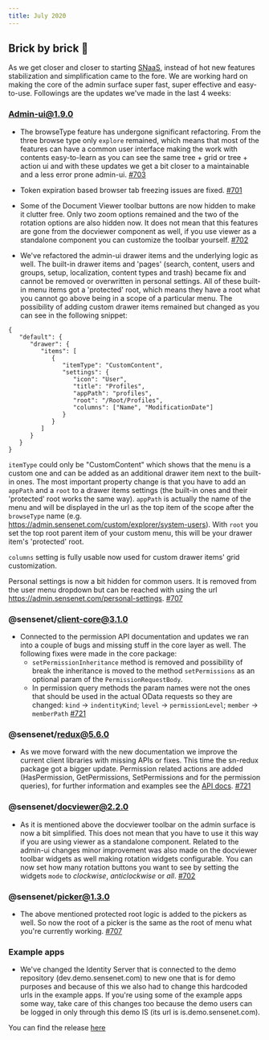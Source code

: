 ```yaml
---
title: July 2020
---
```


## Brick by brick 🧱

As we get closer and closer to starting [SNaaS](https://docs.sensenet.com/concepts/introduction/04-what-is-snaas), instead of hot new features stabilization and simplification came to the fore. We are working hard on making the core of the admin surface super fast, super effective and easy-to-use. Followings are the updates we've made in the last 4 weeks:

### Admin-ui@1.9.0

- The browseType feature has undergone significant refactoring. From the three browse type only `explore` remained, which means that most of the features can have a common user interface making the work with contents easy-to-learn as you can see the same tree + grid or tree + action ui and with these updates we get a bit closer to a maintainable and a less error prone admin-ui. [#703](https://github.com/SenseNet/sn-client/pull/703)

- Token expiration based browser tab freezing issues are fixed. [#701](https://github.com/SenseNet/sn-client/pull/701)

- Some of the Document Viewer toolbar buttons are now hidden to make it clutter free. Only two zoom options remained and the two of the rotation options are also hidden now. It does not mean that this features are gone from the docviewer component as well, if you use viewer as a standalone component you can customize the toolbar yourself. [#702](https://github.com/SenseNet/sn-client/pull/702)

- We've refactored the admin-ui drawer items and the underlying logic as well. The built-in drawer items and 'pages' (search, content, users and groups, setup, localization, content types and trash) became fix and cannot be removed or overwritten in personal settings. All of these built-in menu items got a 'protected' root, which means they have a root what you cannot go above being in a scope of a particular menu. The possibility of adding custom drawer items remained but changed as you can see in the following snippet:

```
{
   "default": {
      "drawer": {
         "items": [
            {
               "itemType": "CustomContent",
               "settings": {
                  "icon": "User",
                  "title": "Profiles",
                  "appPath": "profiles",
                  "root": "/Root/Profiles",
                  "columns": ["Name", "ModificationDate"]
               }
            }
         ]
      }
   }
}
```

`itemType` could only be "CustomContent" which shows that the menu is a custom one and can be added as an additional drawer item next to the built-in ones. The most important property change is that you have to add an `appPath` and a `root` to a drawer items settings (the built-in ones and their 'protected' root works the same way). `appPath` is actually the name of the menu and will be displayed in the url as the top item of the scope after the `browseType` name (e.g. https://admin.sensenet.com/custom/explorer/system-users). With `root` you set the top root parent item of your custom menu, this will be your drawer item's 'protected' root.

`columns` setting is fully usable now used for custom drawer items' grid customization. 

Personal settings is now a bit hidden for common users. It is removed from the user menu dropdown but can be reached with using the url https://admin.sensenet.com/personal-settings. [#707](https://github.com/SenseNet/sn-client/pull/707)



### @sensenet/client-core@3.1.0
- Connected to the permission API documentation and updates we ran into a couple of bugs and missing stuff in the core layer as well. The following fixes were made in the core package:
   - `setPermissionInheritance` method is removed and possibility of break the inheritance is moved to the method `setPermissions` as an optional param of the `PermissionRequestBody`.
   - In permission query methods the param names were not the ones that should be used in the actual OData requests so they are changed: `kind` -> `indentityKind`; `level` -> `permissionLevel`; `member` -> `memberPath`
[#721](https://github.com/SenseNet/sn-client/pull/721)

### @sensenet/redux@5.6.0
- As we move forward with the new documentation we improve the current client libraries with missing APIs or fixes. This time the sn-redux package got a bigger update. Permission related actions are added (HasPermission, GetPermissions, SetPermissions and for the permission queries), for further information and examples see the [API docs](https://docs.sensenet.com/api-docs/permissions). [#721](https://github.com/SenseNet/sn-client/pull/721)

### @sensenet/docviewer@2.2.0
- As it is mentioned above the docviewer toolbar on the admin surface is now a bit simplified. This does not mean that you have to use it this way if you are using viewer as a standalone component. Related to the admin-ui changes minor improvement was also made on the docviewer toolbar widgets as well making rotation widgets configurable. You can now set how many rotation buttons you want to see by setting the widgets `mode` to *clockwise*, *anticlockwise* or *all*. [#702](https://github.com/SenseNet/sn-client/pull/702)

### @sensenet/picker@1.3.0

- The above mentioned protected root logic is added to the pickers as well. So now the root of a picker is the same as the root of menu what you're currently working. [#707](https://github.com/SenseNet/sn-client/pull/707)

### Example apps

- We've changed the Identity Server that is connected to the demo repository (dev.demo.sensenet.com) to new one that is for demo purposes and because of this we also had to change this hardcoded urls in the example apps. If you're using some of the example apps some way, take care of this changes too because the demo users can be logged in only through this demo IS (its url is is.demo.sensenet.com).

You can find the release [here](https://github.com/SenseNet/sn-client/releases/tag/2020-07)

